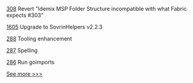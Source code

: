 
[308](https://github.com/hyperledger/fabric-ca/pull/308) Revert "Idemix MSP Folder Structure incompatible with what Fabric expects #303" 

[1605](https://github.com/hyperledger/indy-plenum/pull/1605) Upgrade to SovrinHelpers v2.2.3

[288](https://github.com/hyperledger-labs/fabric-token-sdk/pull/288) Tooling enhancement

[287](https://github.com/hyperledger-labs/fabric-token-sdk/pull/287) Spelling

[286](https://github.com/hyperledger-labs/fabric-token-sdk/pull/286) Run goimports


[See more >>>](https://start-here.hyperledger.org/pull-requests)
